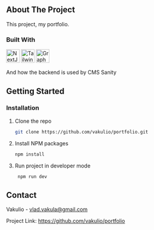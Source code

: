 <!-- ABOUT THE PROJECT -->
## About The Project

This project, my portfolio.

### Built With

<a href="https://nextjs.org/docs" target="_blank" rel="noreferrer"><img src="https://raw.githubusercontent.com/danielcranney/readme-generator/main/public/icons/skills/nextjs-colored.svg" width="36" height="36" alt="NextJs" /></a>
<a href="https://tailwindcss.com/" target="_blank" rel="noreferrer"><img src="https://raw.githubusercontent.com/danielcranney/readme-generator/main/public/icons/skills/tailwindcss-colored.svg" width="36" height="36" alt="TailwindCSS" /></a>
<a href="https://graphql.org/" target="_blank" rel="noreferrer"><img src="https://raw.githubusercontent.com/danielcranney/readme-generator/main/public/icons/skills/graphql-colored.svg" width="36" height="36" alt="GraphQL" /></a>

And how the backend is used by CMS Sanity

<!-- GETTING STARTED -->
## Getting Started

### Installation

1. Clone the repo
   ```sh
   git clone https://github.com/vakulio/portfolio.git
   ```
2. Install NPM packages
   ```sh
   npm install
   ```
3. Run project in developer mode
   ```sh
    npm run dev
   ```


## Contact

Vakulio - vlad.vakula@gmail.com

Project Link: https://github.com/vakulio/portfolio




